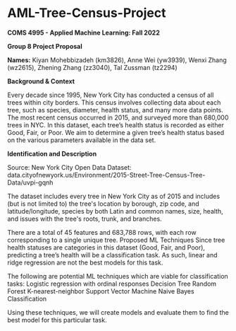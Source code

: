 # AML-Tree-Census-Project

**COMS 4995 - Applied Machine Learning: Fall 2022**

**Group 8 Project Proposal**

**Names:** 
Kiyan Mohebbizadeh (km3826), Anne Wei (yw3939), Wenxi Zhang (wz2615), Zhening Zhang (zz3040), Tal Zussman (tz2294)

**Background & Context**

Every decade since 1995, New York City has conducted a census of all trees within city borders. This census involves collecting data about each tree, such as species, diameter, health status, and many more data points. The most recent census occurred in 2015, and surveyed more than 680,000 trees in NYC. In this dataset, each tree’s health status is recorded as either Good, Fair, or Poor. We aim to determine a given tree’s health status based on the various parameters available in the data set.

**Identification and Description**

Source: New York City Open Data
Dataset: data.cityofnewyork.us/Environment/2015-Street-Tree-Census-Tree-Data/uvpi-gqnh

The dataset includes every tree in New York City as of 2015 and includes (but is not limited to) the tree's location by borough, zip code, and latitude/longitude, species by both Latin and common names, size, health, and issues with the tree's roots, trunk, and branches.

There are a total of 45 features and 683,788 rows, with each row corresponding to a single unique tree.
Proposed ML Techniques
Since tree health statuses are categories in this dataset (Good, Fair, and Poor), predicting a tree’s health will be a classification task. As such, linear and ridge regression are not the best models for this task.

The following are potential ML techniques which are viable for classification tasks:
Logistic regression with ordinal responses 
Decision Tree
Random Forest
K-nearest-neighbor
Support Vector Machine
Naive Bayes Classification

Using these techniques, we will create models and evaluate them to find the best model for this particular task.
